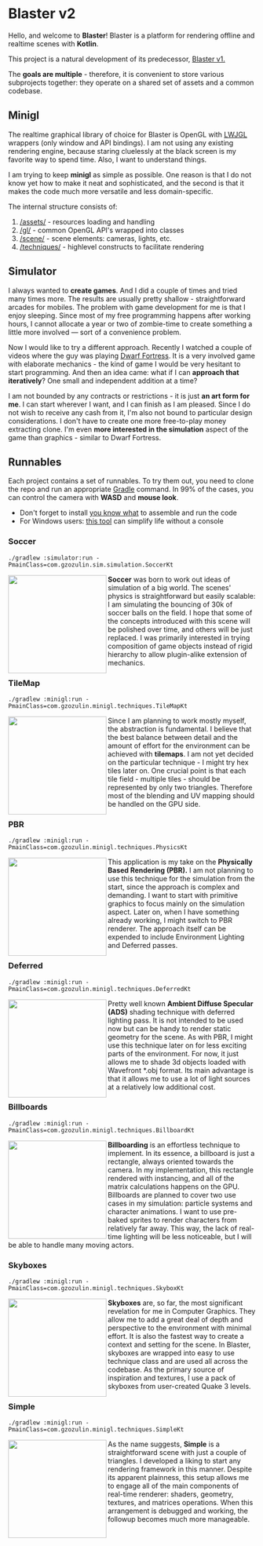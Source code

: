 
# Blaster v2
Hello, and welcome to **Blaster**!
Blaster is a platform for rendering offline and realtime scenes with **Kotlin**.

This project is a natural development of its predecessor, [Blaster v1.](https://github.com/gzozulin/blaster)

The **goals are multiple** - therefore, it is convenient to store various subprojects together: they operate on a shared set of assets and a common codebase.

## Minigl
The realtime graphical library of choice for Blaster is OpenGL with [LWJGL](https://www.lwjgl.org/) wrappers (only window and API bindings). I am not using any existing rendering engine, because staring cluelessly at the black screen is my favorite way to spend time. Also, I want to understand things.

I am trying to keep **minigl** as simple as possible. One reason is that I do not know yet how to make it neat and sophisticated, and the second is that it makes the code much more versatile and less domain-specific.

The internal structure consists of:
1. [/assets/](https://github.com/gzozulin/blasterV2/tree/master/minigl/src/main/kotlin/com/gzozulin/minigl/assets) - resources loading and handling
2. [/gl/](https://github.com/gzozulin/blasterV2/tree/master/minigl/src/main/kotlin/com/gzozulin/minigl/gl)	- common OpenGL API's wrapped into classes
3. [/scene/](https://github.com/gzozulin/blasterV2/tree/master/minigl/src/main/kotlin/com/gzozulin/minigl/scene) - scene elements: cameras, lights, etc.
4. [/techniques/](https://github.com/gzozulin/blasterV2/tree/master/minigl/src/main/kotlin/com/gzozulin/minigl/techniques) - highlevel constructs to facilitate rendering

## Simulator
I always wanted to **create games**. And I did a couple of times and tried many times more. The results are usually pretty shallow - straightforward arcades for mobiles. The problem with game development for me is that I enjoy sleeping. Since most of my free programming happens after working hours, I cannot allocate a year or two of zombie-time to create something a little more involved — sort of a convenience problem.

Now I would like to try a different approach. Recently I watched a couple of videos where the guy was playing [Dwarf Fortress](http://www.bay12games.com/dwarves/). It is a very involved game with elaborate mechanics - the kind of game I would be very hesitant to start programming. And then an idea came: what if I can **approach that iteratively**? One small and independent addition at a time?

I am not bounded by any contracts or restrictions  - it is just **an art form for me**. I can start wherever I want, and I can finish as I am pleased. Since I do not wish to receive any cash from it, I'm also not bound to particular design considerations. I don't have to create one more free-to-play money extracting clone. I'm even **more interested in the simulation** aspect of the game than graphics - similar to Dwarf Fortress.

## Runnables
Each project contains a set of runnables. To try them out, you need to clone the repo and run an appropriate [Gradle](https://docs.gradle.org/current/userguide/application_plugin.html) command. In 99% of the cases, you can control the camera with **WASD** and **mouse look**.

* Don't forget to install [you know what](https://www.oracle.com/ca-en/java/technologies/javase/javase-jdk8-downloads.html) to assemble and run the code
* For Windows users: [this tool](https://gitforwindows.org/) can simplify life without a console

### Soccer
```./gradlew :simulator:run -PmainClass=com.gzozulin.sim.simulation.SoccerKt```

<img align="left" width="200px" src="http://gzozulin.com/wp-content/uploads/2020/07/balls.png" />
<b>Soccer</b> was born to work out ideas of simulation of a big world. The scenes' physics is straightforward but easily scalable: I am simulating the bouncing of 30k of soccer balls on the field. I hope that some of the concepts introduced with this scene will be polished over time, and others will be just replaced. I was primarily interested in trying <href src="https://www.gamasutra.com/view/feature/3355/postmortem_thief_the_dark_project.php?print=1">composition</href> of game objects instead of rigid hierarchy to allow plugin-alike extension of mechanics.

### TileMap
```./gradlew :minigl:run -PmainClass=com.gzozulin.minigl.techniques.TileMapKt```

<img align="left" width="200px" src="http://gzozulin.com/wp-content/uploads/2020/07/tileeeees.png" />
Since I am planning to work mostly myself, the abstraction is fundamental. I believe that the best balance between detail and the amount of effort for the environment can be achieved with <b>tilemaps</b>. I am not yet decided on the particular technique - I might try <href src="https://www.gog.com/game/fallout_2">hex tiles</href> later on. One crucial point is that each tile field - multiple tiles - should be represented by only two triangles. Therefore most of the blending and UV mapping should be handled on the GPU side.

### PBR
```./gradlew :minigl:run -PmainClass=com.gzozulin.minigl.techniques.PhysicsKt```

<img align="left" width="200px" src="http://gzozulin.com/wp-content/uploads/2020/07/mandalorian.png" />
This application is my take on the <b>Physically Based Rendering (PBR).</b> I am not planning to use this technique for the simulation from the start, since the approach is complex and demanding. I want to start with primitive graphics to focus mainly on the simulation aspect. Later on, when I have something already working, I might switch to PBR renderer. The approach itself can be expended to include Environment Lighting and Deferred passes.

### Deferred
```./gradlew :minigl:run -PmainClass=com.gzozulin.minigl.techniques.DeferredKt```

<img align="left" width="200px" src="http://gzozulin.com/wp-content/uploads/2020/07/runhgold1.png" />
Pretty well known <b>Ambient Diffuse Specular (ADS)</b> shading technique with deferred lighting pass. It is not intended to be used now but can be handy to render static geometry for the scene. As with PBR, I might use this technique later on for less exciting parts of the environment. For now, it just allows me to shade 3d objects loaded with Wavefront *.obj format. Its main advantage is that it allows me to use a lot of light sources at a relatively low additional cost.


### Billboards
```./gradlew :minigl:run -PmainClass=com.gzozulin.minigl.techniques.BillboardKt```

<img align="left" width="200px" src="http://gzozulin.com/wp-content/uploads/2020/03/text.png" /> <b>Billboarding</b> is an effortless technique to implement. In its essence, a billboard is just a rectangle, always oriented towards the camera. In my implementation, this rectangle rendered with instancing, and all of the matrix calculations happens on the GPU. Billboards are planned to cover two use cases in my simulation: particle systems and character animations. I want to use pre-baked sprites to render characters from relatively far away. This way, the lack of real-time lighting will be less noticeable, but I will be able to handle many moving actors.

### Skyboxes
```./gradlew :minigl:run -PmainClass=com.gzozulin.minigl.techniques.SkyboxKt```

<img align="left" width="200px" src="http://gzozulin.com/wp-content/uploads/2020/03/skybox.png" />
<b>Skyboxes</b> are, so far, the most significant revelation for me in Computer Graphics. They allow me to add a great deal of depth and perspective to the environment with minimal effort. It is also the fastest way to create a context and setting for the scene. In Blaster, skyboxes are wrapped into easy to use technique class and are used all across the codebase. As the primary source of inspiration and textures, I use a pack of skyboxes from user-created Quake 3 levels.

### Simple
```./gradlew :minigl:run -PmainClass=com.gzozulin.minigl.techniques.SimpleKt```

<img align="left" width="200px" src="http://gzozulin.com/wp-content/uploads/2020/07/simple.png" />
As the name suggests, <b>Simple</b> is a straightforward scene with just a couple of triangles. I developed a liking to start any rendering framework in this manner. Despite its apparent plainness, this setup allows me to engage all of the main components of real-time renderer: shaders, geometry, textures, and matrices operations. When this arrangement is debugged and working, the followup becomes much more manageable.

